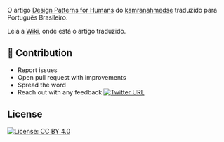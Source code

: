 O artigo [Design Patterns for Humans](https://github.com/kamranahmedse/design-patterns-for-humans) do [kamranahmedse](https://github.com/kamranahmedse/) traduzido para Português Brasileiro. 

Leia a [Wiki](https://github.com/RickBarretto/design-patterns-for-humans/wiki), onde está o artigo traduzido.

## 👬 Contribution

- Report issues
- Open pull request with improvements
- Spread the word
- Reach out with any feedback [![Twitter URL](https://img.shields.io/twitter/url/https/twitter.com/kamranahmedse.svg?style=social&label=Follow%20%40kamranahmedse)](https://twitter.com/kamranahmedse)

## License

[![License: CC BY 4.0](https://img.shields.io/badge/License-CC%20BY%204.0-lightgrey.svg)](https://creativecommons.org/licenses/by/4.0/)
